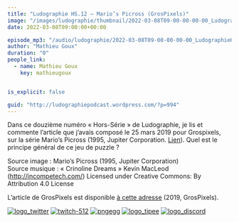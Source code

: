 ```yaml
---
title: "Ludographie HS.12 – Mario’s Picross (GrosPixels)"
image: "/images/ludographie/thumbnail/2022-03-08T09-00-00-00-00_LudographieHS12MariosPicrossGrosPixels.jpg"
date: 2022-03-08T09:00:00+00:00

episode_mp3: "/audio/ludographie/2022-03-08T09-00-00-00-00_LudographieHS12MariosPicrossGrosPixels.mp3"
author: "Mathieu Goux"
duration: "0"
people_link: 
  - name: Mathieu Goux
    key: mathieugoux


is_explicit: false

guid: "http://ludographiepodcast.wordpress.com/?p=994"
---
```


<PodcastHeader/>

<!-- ECRIRE LA DESCRIPTION DE L'EPISODE SOUS CETTE LIGNE -->
<p>Dans ce douzième numéro «&nbsp;Hors-Série&nbsp;» de Ludographie, je lis et commente l’article que j’avais composé le 25 mars 2019 pour Grospixels, sur la série Mario’s Picross (1995, Jupiter Corporation. <a href="https://www.grospixels.com/site/mariopicross.php" rel="nofollow">Lien</a>). Quel est le principe général de ce jeu de puzzle ?</p>
<p></p>
<p><a href="" rel="nofollow"></a></p>
 
<p>Source image : Mario’s Picross (1995, Jupiter Corporation)<br>
Source musique : «&nbsp;Crinoline Dreams&nbsp;» Kevin MacLeod (<a title="http://incompetech.com/" href="http://incompetech.com/" rel="nofollow">http://incompetech.com/</a>) Licensed under Creative Commons: By Attribution 4.0 License</p>
<p>L’article de GrosPixels est disponible <a href="https://www.grospixels.com/site/mariopicross.php" rel="nofollow">à cette adresse</a> (2019, GrosPixels).</p>


<tr>
<td><a href="https://twitter.com/Gouximan" rel="nofollow"><img src="/resources/ludographie/2022-03-08T09-00-00-00-00_LudographieHS12MariosPicrossGrosPixels/logo_twitter-1.png" alt="logo_twitter"></a></td>
<td><a href="https://www.twitch.tv/mathieugoux" rel="nofollow"><img src="/resources/ludographie/2022-03-08T09-00-00-00-00_LudographieHS12MariosPicrossGrosPixels/twitch-512-1.png" alt="twitch-512"></a></td>
<td><a href="https://www.youtube.com/user/MattTheFatalifieur/videos" rel="nofollow"><img src="/resources/ludographie/2022-03-08T09-00-00-00-00_LudographieHS12MariosPicrossGrosPixels/pngegg.png" alt="pngegg"></a></td>
<td><a href="http://fr.tipeee.com/calvinball" rel="nofollow"><img src="/resources/ludographie/2022-03-08T09-00-00-00-00_LudographieHS12MariosPicrossGrosPixels/logo_tipee-1.png" alt="logo_tipee"></a></td>
<td><a href="https://discord.com/invite/4RnA9v7" rel="nofollow"><img src="/resources/ludographie/2022-03-08T09-00-00-00-00_LudographieHS12MariosPicrossGrosPixels/logo_discord-1.png" alt="logo_discord"></a></td>
</tr>




